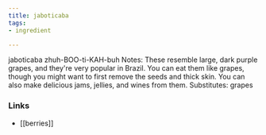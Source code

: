 ```yaml
---
title: jaboticaba
tags:
- ingredient

---
```

jaboticaba zhuh-BOO-ti-KAH-buh Notes: These resemble large, dark purple grapes, and they're very popular in Brazil. You can eat them like grapes, though you might want to first remove the seeds and thick skin. You can also make delicious jams, jellies, and wines from them. Substitutes: grapes

### Links

* [[berries]]

